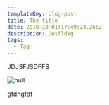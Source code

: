 ```yaml
---
templateKey: blog-post
title: The title
date: 2018-10-01T17:49:23.266Z
description: Desfldkg
tags:
  - Tag
---
```

JDJSFJSDFFS

![null](/img/vkjtsx6baeaz.jpg)

gfdhgfdf
